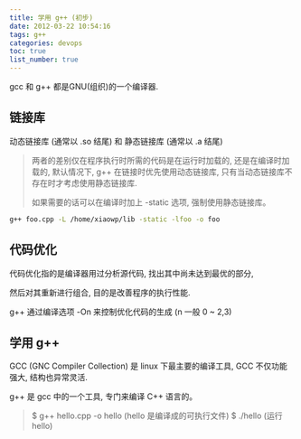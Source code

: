 ```yaml
---
title: 学用 g++ (初步)
date: 2012-03-22 10:54:16
tags: g++
categories: devops
toc: true
list_number: true
---
```


gcc 和 g++ 都是GNU(组织)的一个编译器.

<!--more-->

## 链接库

动态链接库 (通常以 .so 结尾) 和 静态链接库 (通常以 .a 结尾)

> 两者的差别仅在程序执行时所需的代码是在运行时加载的, 还是在编译时加载的, 默认情况下, g++ 在链接时优先使用动态链接库, 只有当动态链接库不存在时才考虑使用静态链接库.
> 
> 如果需要的话可以在编译时加上 -static 选项, 强制使用静态链接库。

```bash
g++ foo.cpp -L /home/xiaowp/lib -static -lfoo -o foo
```

## 代码优化

代码优化指的是编译器用过分析源代码, 找出其中尚未达到最优的部分,

然后对其重新进行组合, 目的是改善程序的执行性能.

g++ 通过编译选项 -On 来控制优化代码的生成 (n 一般 0 ~ 2,3)
 
## 学用 g++

GCC (GNC Compiler Collection) 是 linux 下最主要的编译工具, GCC 不仅功能强大, 结构也异常灵活.

g++ 是 gcc 中的一个工具, 专门来编译 C++ 语言的。
 
> $ g++ hello.cpp -o hello  (hello 是编译成的可执行文件)
> $ ./hello  (运行 hello)

